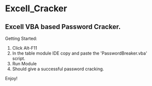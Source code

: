 # Excell_Cracker
Excell VBA based Password Cracker.
---
Getting Started:
1. Click Alt-F11
2. In the table module IDE copy and paste the 'PasswordBreaker.vba' script.
3. Run Module
4. Should give a successful password cracking.

Enjoy!
